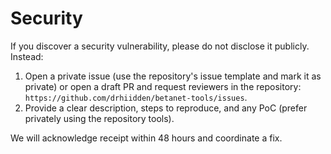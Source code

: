 # Security

If you discover a security vulnerability, please do not disclose it publicly. Instead:

1. Open a private issue (use the repository's issue template and mark it as private) or open a draft PR and request reviewers in the repository: `https://github.com/drhiidden/betanet-tools/issues`.
2. Provide a clear description, steps to reproduce, and any PoC (prefer privately using the repository tools).

We will acknowledge receipt within 48 hours and coordinate a fix.
